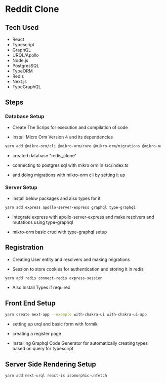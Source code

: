 # Reddit Clone

## Tech Used

- React
- Typescript
- GraphQL
- URQL/Apollo
- Node.js
- PostgresSQL
- TypeORM
- Redis
- Next.js
- TypeGraphQL

## Steps

### Database Setup

- Create The Scrips for execution and compilation of code

- Install Micro Orm Version 4 and its dependencies

```sh
yarn add @mikro-orm/cli @mikro-orm/core @mikro-orm/migrations @mikro-orm/postgresql pg
```

- created database "redis_clone"

- connecting to postgres sql with mikro orm in src/index.ts

- and doing migrations with mikro-orm cli by setting it up

### Server Setup

- install below packages and also types for it

```sh
yarn add express apollo-server-express graphql type-graphql
```

- integrate express with apollo-server-express and make resolvers and mutations using type-graphql

- mikro-orm basic crud with type-graphql setup

## Registration

- Creating User entity and resolvers and making migrations

- Session to store cookies for authentication and storing it in redis

```sh
yarn add redis connect-redis express-session
```

- Also Install Types if required

## Front End Setup

```sh
yarn create next-app --example with-chakra-ui with-chakra-ui-app
```

- setting up urql and basic form with formik

- creating a register page

- Installing Graphql Code Generator for automatically creating types based on query for typescript

## Server Side Rendering Setup

```sh
yarn add next-urql react-is isomorphic-unfetch
```
